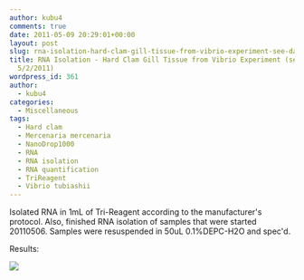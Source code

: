 ```yaml
---
author: kubu4
comments: true
date: 2011-05-09 20:29:01+00:00
layout: post
slug: rna-isolation-hard-clam-gill-tissue-from-vibrio-experiment-see-daves-notebook-522011
title: RNA Isolation - Hard Clam Gill Tissue from Vibrio Experiment (see Dave's Notebook
  5/2/2011)
wordpress_id: 361
author:
  - kubu4
categories:
  - Miscellaneous
tags:
  - Hard clam
  - Mercenaria mercenaria
  - NanoDrop1000
  - RNA
  - RNA isolation
  - RNA quantification
  - TriReagent
  - Vibrio tubiashii
---
```


Isolated RNA in 1mL of Tri-Reagent according to the manufacturer's protocol. Also, finished RNA isolation of samples that were started 20110506. Samples were resuspended in 50uL 0.1%DEPC-H2O and spec'd.

Results:

![](https://eagle.fish.washington.edu/Arabidopsis/RNA%20Spec%20Readings/20110509%20Hard%20Clam%20Gill%20RNA%20ODs.jpg)
